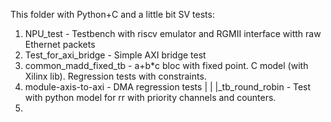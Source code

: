 This folder with Python+C and a little bit SV tests:
1. NPU_test - Testbench with riscv emulator and RGMII interface witth raw Ethernet packets
2. Test_for_axi_bridge - Simple AXI bridge test
3. common_madd_fixed_tb - a+b*c bloc with fixed point. C model (with Xilinx lib). Regression tests with constraints. 
4. module-axis-to-axi - DMA regression tests
        |
        |
        |_tb_round_robin - Test with python model for rr with priority channels and counters.
5. 